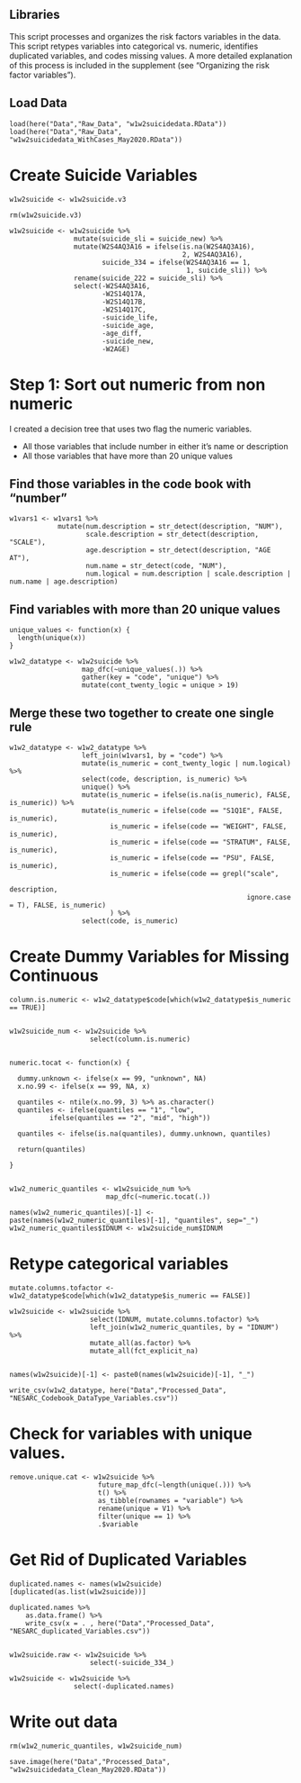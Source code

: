## Libraries

This script processes and organizes the risk factors variables in the
data. This script retypes variables into categorical vs. numeric,
identifies duplicated variables, and codes missing values. A more
detailed explanation of this process is included in the supplement (see
“Organizing the risk factor variables”).

## Load Data

    load(here("Data","Raw_Data", "w1w2suicidedata.RData"))
    load(here("Data","Raw_Data", "w1w2suicidedata_WithCases_May2020.RData"))

# Create Suicide Variables

    w1w2suicide <- w1w2suicide.v3

    rm(w1w2suicide.v3)

    w1w2suicide <- w1w2suicide %>%
                    mutate(suicide_sli = suicide_new) %>%
                    mutate(W2S4AQ3A16 = ifelse(is.na(W2S4AQ3A16), 
                                               2, W2S4AQ3A16),
                           suicide_334 = ifelse(W2S4AQ3A16 == 1,
                                                1, suicide_sli)) %>%
                    rename(suicide_222 = suicide_sli) %>%
                    select(-W2S4AQ3A16,
                           -W2S14Q17A,
                           -W2S14Q17B,
                           -W2S14Q17C,
                           -suicide_life,
                           -suicide_age,
                           -age_diff,
                           -suicide_new,
                           -W2AGE)

# Step 1: Sort out numeric from non numeric

I created a decision tree that uses two flag the numeric variables.

-   All those variables that include number in either it’s name or
    description
-   All those variables that have more than 20 unique values

## Find those variables in the code book with “number”

    w1vars1 <- w1vars1 %>%
                mutate(num.description = str_detect(description, "NUM"),
                       scale.description = str_detect(description, "SCALE"),
                       age.description = str_detect(description, "AGE AT"),
                       num.name = str_detect(code, "NUM"),
                       num.logical = num.description | scale.description | num.name | age.description)

## Find variables with more than 20 unique values

    unique_values <- function(x) {
      length(unique(x))
    }

    w1w2_datatype <- w1w2suicide %>% 
                      map_dfc(~unique_values(.)) %>%
                      gather(key = "code", "unique") %>%
                      mutate(cont_twenty_logic = unique > 19)

## Merge these two together to create one single rule

    w1w2_datatype <- w1w2_datatype %>%
                      left_join(w1vars1, by = "code") %>%
                      mutate(is_numeric = cont_twenty_logic | num.logical) %>%
                      select(code, description, is_numeric) %>%
                      unique() %>%
                      mutate(is_numeric = ifelse(is.na(is_numeric), FALSE, is_numeric)) %>%
                      mutate(is_numeric = ifelse(code == "S1Q1E", FALSE, is_numeric),
                             is_numeric = ifelse(code == "WEIGHT", FALSE, is_numeric),
                             is_numeric = ifelse(code == "STRATUM", FALSE, is_numeric),
                             is_numeric = ifelse(code == "PSU", FALSE, is_numeric),
                             is_numeric = ifelse(code == grepl("scale", 
                                                               description, 
                                                               ignore.case = T), FALSE, is_numeric)
                             ) %>%
                      select(code, is_numeric)

# Create Dummy Variables for Missing Continuous

    column.is.numeric <- w1w2_datatype$code[which(w1w2_datatype$is_numeric == TRUE)]


    w1w2suicide_num <- w1w2suicide %>%
                        select(column.is.numeric)


    numeric.tocat <- function(x) {
      
      dummy.unknown <- ifelse(x == 99, "unknown", NA)
      x.no.99 <- ifelse(x == 99, NA, x)
      
      quantiles <- ntile(x.no.99, 3) %>% as.character()
      quantiles <- ifelse(quantiles == "1", "low", 
              ifelse(quantiles == "2", "mid", "high"))
      
      quantiles <- ifelse(is.na(quantiles), dummy.unknown, quantiles)
      
      return(quantiles)

    }


    w1w2_numeric_quantiles <- w1w2suicide_num %>% 
                            map_dfc(~numeric.tocat(.))

    names(w1w2_numeric_quantiles)[-1] <- paste(names(w1w2_numeric_quantiles)[-1], "quantiles", sep="_")
    w1w2_numeric_quantiles$IDNUM <- w1w2suicide_num$IDNUM

# Retype categorical variables

    mutate.columns.tofactor <- w1w2_datatype$code[which(w1w2_datatype$is_numeric == FALSE)]

    w1w2suicide <- w1w2suicide %>% 
                        select(IDNUM, mutate.columns.tofactor) %>%
                        left_join(w1w2_numeric_quantiles, by = "IDNUM") %>%
                        mutate_all(as.factor) %>%
                        mutate_all(fct_explicit_na)
                        

    names(w1w2suicide)[-1] <- paste0(names(w1w2suicide)[-1], "_")

    write_csv(w1w2_datatype, here("Data","Processed_Data", "NESARC_Codebook_DataType_Variables.csv"))

# Check for variables with unique values.

    remove.unique.cat <- w1w2suicide %>%
                          future_map_dfc(~length(unique(.))) %>%
                          t() %>%
                          as_tibble(rownames = "variable") %>%
                          rename(unique = V1) %>%
                          filter(unique == 1) %>%
                          .$variable

# Get Rid of Duplicated Variables

    duplicated.names <- names(w1w2suicide)[duplicated(as.list(w1w2suicide))]

    duplicated.names %>%
        as.data.frame() %>%
        write_csv(x = . , here("Data","Processed_Data", "NESARC_duplicated_Variables.csv"))


    w1w2suicide.raw <- w1w2suicide %>%
                        select(-suicide_334_)

    w1w2suicide <- w1w2suicide %>%
                    select(-duplicated.names)

# Write out data

    rm(w1w2_numeric_quantiles, w1w2suicide_num)

    save.image(here("Data","Processed_Data", "w1w2suicidedata_Clean_May2020.RData"))
